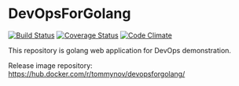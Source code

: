 # DevOpsForGolang

[![Build Status](https://travis-ci.org/tommynov/DevOpsForGolang.svg?branch=master)](https://travis-ci.org/tommynov/DevOpsForGolang)
[![Coverage Status](https://coveralls.io/repos/github/budougumi0617/DevOpsForGolang/badge.svg?branch=master)](https://coveralls.io/github/budougumi0617/DevOpsForGolang?branch=master)
[![Code Climate](https://codeclimate.com/github/budougumi0617/DevOpsForGolang/badges/gpa.svg)](https://codeclimate.com/github/budougumi0617/DevOpsForGolang)


This repository is golang web application for DevOps demonstration.

Release image repository:
https://hub.docker.com/r/tommynov/devopsforgolang/


